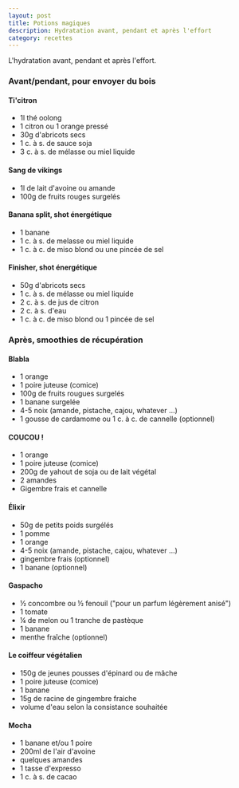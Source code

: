 ```yaml
---
layout: post
title: Potions magiques
description: Hydratation avant, pendant et après l'effort
category: recettes
---
```


L'hydratation avant, pendant et après l'effort.

### Avant/pendant, pour envoyer du bois

#### Ti'citron

* 1l thé oolong
* 1 citron ou 1 orange pressé
* 30g d'abricots secs
* 1 c. à s. de sauce soja
* 3 c. à s. de mélasse ou miel liquide

#### Sang de vikings

* 1l de lait d'avoine ou amande
* 100g de fruits rouges surgelés

#### Banana split, shot énergétique

* 1 banane
* 1 c. à s. de melasse ou miel liquide
* 1 c. à c. de miso blond ou une pincée de sel

#### Finisher, shot énergétique

* 50g d'abricots secs
* 1 c. à s. de mélasse ou miel liquide
* 2 c. à s. de jus de citron
* 2 c. à s. d'eau
* 1 c. à c. de miso blond ou 1 pincée de sel

### Après, smoothies de récupération

#### Blabla

* 1 orange
* 1 poire juteuse (comice)
* 100g de fruits rougues surgelés
* 1 banane surgelée
* 4-5 noix (amande, pistache, cajou, whatever ...)
* 1 gousse de cardamome ou 1 c. à c. de cannelle (optionnel)

#### COUCOU !

* 1 orange
* 1 poire juteuse (comice)
* 200g de yahout de soja ou de lait végétal
* 2 amandes
* Gigembre frais et cannelle

#### Élixir

* 50g de petits poids surgélés
* 1 pomme
* 1 orange
* 4-5 noix (amande, pistache, cajou, whatever ...)
* gingembre frais (optionnel)
* 1 banane (optionnel)

#### Gaspacho

* ½ concombre ou ½ fenouil ("pour un parfum légèrement anisé")
* 1 tomate
* ¼ de melon ou 1 tranche de pastèque
* 1 banane
* menthe fraîche (optionnel)

#### Le coiffeur végétalien

* 150g de jeunes pousses d'épinard ou de mâche
* 1 poire juteuse (comice)
* 1 banane
* 15g de racine de gingembre fraiche
* volume d'eau selon la consistance souhaitée

#### Mocha

* 1 banane et/ou 1 poire
* 200ml de l'air d'avoine
* quelques amandes
* 1 tasse d'expresso
* 1 c. à s. de cacao
